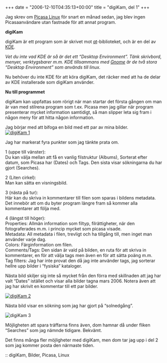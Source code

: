 +++
date = "2006-12-10T04:35:13+00:00"
title = "digiKam, del 1"
+++

Jag skrev om [Picasa Linux][1] för snart en månad sedan, jag blev ingen Picasaanvändare utan fastnade för att annat program.

**digiKam**

digiKam är ett program som är skrivet mot [qt][2]-biblioteket, och är en del av [KDE][3].

*Vet du inte vad KDE är så är det ett &#8220;Desktop Environment&#8221;. Tänk skrivbord, menyer, verktygsbarer m.m. KDE tillsammans med [Gnome][4] är de två stora &#8220;Desktop Environment&#8221; som används till linux.*

Nu behöver du inte KDE för att köra digiKam, det räcker med att ha de delar av KDE installerade som digiKam använder.

**Nu till programmet**

digiKam kan uppfattas som rörigt när man startar det första gången om man är van med stilrena program som t.ex. Picasa men jag gillar när program presenterar mycket information samtidigt, så man slipper leta sig fram i någon meny för att hitta någon information.

Jag börjar med att bifoga en bild med ett par av mina bilder.  
<a class="imagelink" href="http://cdn.junkpile.se/2006/12/screenshot-digikam.png" title="digiKam 1"><img id="image158" src="http://cdn.junkpile.se/2006/12/screenshot-digikam.thumbnail.png" alt="digiKam 1" /></a>

Jag har markerat fyra punkter som jag tänkte prata om.

1 (uppe till vänster):  
Du kan välja mellan att få en vanlig filstruktur (Albums), Sorterat efter datum, som Picasa har (Dates) och Tags. Den sista visar sökningarna du har gjort (Searches).

2 (Liten cirkel):  
Man kan sätta en visningsbild.

3 (nästa på tur):  
Här kan du skriva in kommentarer till filen som sparas i bildens metadata. Det innebör att om du byter program längre fram så kommer alla kommentarer att följa med.

4 (längst till höger):  
Properties: Allmän information som filtyp, filrättigheter, när den fotograferades m.m. i princip mycket som picasa visade.  
Metadata: All metadata i filen, trevligt och ha tillgång till, men inget man använder varje dag.  
Colors: Färginformation om filen.  
Comments/Tags: Den sidan är vald på bilden, en ruta för att skriva in kommentarer, en för att välja tags men även en för att sätta poäng m.m.  
Tag filters: Jag har inte provat den då jag inte använder tags, jag sorterar hellre upp bilder i &#8220;fysiska&#8221; kataloger.

Nästa bild skiljer sig inte så mycket från den förra med skillnaden att jag har valt &#8220;Dates&#8221; istället och visar alla bilder tagna mars 2006. Notera även att jag har skrivit en kommentar till ett par bilder.

<a class="imagelink" href="http://cdn.junkpile.se/2006/12/screenshot-digikam-1.png" title="digiKam 2"><img id="image160" src="http://cdn.junkpile.se/2006/12/screenshot-digikam-1.thumbnail.png" alt="digiKam 2" /></a>

Nästa bild visar en sökning som jag har gjort på &#8220;solnedgång&#8221;.

<img id="image161" src="http://cdn.junkpile.se/2006/12/screenshot-quick-search-digikam-1.png" alt="digiKam 3" />

Möjligheten att spara träffarna finns även, dom hamnar då under fliken &#8220;Searches&#8221; som jag nämnde tidigare. Bekvämt.

Det finns många fler möjligheter med digiKam, men dom tar jag upp i del 2 som jag kommer posta den närmaste tiden.

:: digiKam, Bilder, Picasa, Linux

<small></small>

 [1]: http://www.junkpile.se/~s/wp/2006/11/picasa/
 [2]: http://www.trolltech.com/products/qt
 [3]: http://www.kde.org/
 [4]: http://www.gnome.org/
